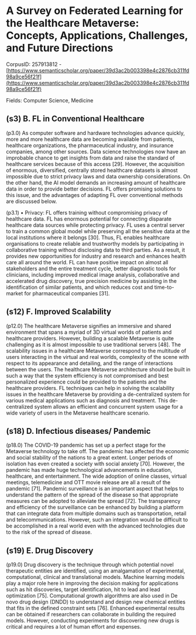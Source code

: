 # A Survey on Federated Learning for the Healthcare Metaverse: Concepts, Applications, Challenges, and Future Directions

CorpusID: 257913812 - [https://www.semanticscholar.org/paper/39d3ac2b003398e4c2876cb311fd98a9ce56f21f](https://www.semanticscholar.org/paper/39d3ac2b003398e4c2876cb311fd98a9ce56f21f)

Fields: Computer Science, Medicine

## (s3) B. FL in Conventional Healthcare
(p3.0) As computer software and hardware technologies advance quickly, more and more healthcare data are becoming available from patients, healthcare organizations, the pharmaceutical industry, and insurance companies, among other sources. Data science technologies now have an improbable chance to get insights from data and raise the standard of healthcare services because of this access [29]. However, the acquisition of enormous, diversified, centrally stored healthcare datasets is almost impossible due to strict privacy laws and data ownership considerations. On the other hand, the AI model demands an increasing amount of healthcare data in order to provide better decisions. FL offers promising solutions to this issue, and the advantages of adapting FL over conventional methods are discussed below.

(p3.1) • Privacy: FL offers training without compromising privacy of healthcare data. FL has enormous potential for connecting disparate healthcare data sources while protecting privacy. FL uses a central server to train a common global model while preserving all the sensitive data at the local institutions where it belongs [30]. Thus, FL enables healthcare organisations to create reliable and trustworthy models by participating in collaborative training without disclosing data to third parties. As a result, it provides new opportunities for industry and research and enhances health care all around the world. FL can have positive impact on almost all stakeholders and the entire treatment cycle, better diagnostic tools for clinicians, including improved medical image analysis, collaborative and accelerated drug discovery, true precision medicine by assisting in the identification of similar patients, and which reduces cost and time-to-market for pharmaceutical companies [31].
## (s12) F. Improved Scalability
(p12.0) The healthcare Metaverse signifies an immersive and shared environment that spans a myriad of 3D virtual worlds of patients and healthcare providers. However, building a scalable Metaverse is quite challenging as it is almost impossible to use traditional servers [48]. The scalability issues in a healthcare Metaverse correspond to the multitude of users interacting in the virtual and real worlds, complexity of the scene with respect to its appearance and detailing, and the range of interactions between the users. The healthcare Metaverse architecture should be built in such a way that the system efficiency is not compromised and best personalized experience could be provided to the patients and the healthcare providers. FL techniques can help in solving the scalability issues in the healthcare Metaverse by providing a de-centralized system for various medical applications such as diagnosis and treatment. This de-centralized system allows an efficient and concurrent system usage for a wide variety of users in the Metaverse healthcare scenario.
## (s18) D. Infectious diseases/ Pandemic
(p18.0) The COVID-19 pandemic has set up a perfect stage for the Metaverse technology to take off. The pandemic has affected the economic and social stability of the nations to a great extent. Longer periods of isolation has even created a society with social anxiety [70]. However, the pandemic has made huge technological advancements in education, healthcare, and entertainment. The wide adoption of online classes, virtual meetings, telemedicine and OTT movie release are all a result of the pandemic [71]. Pandemic surveillance is an important aspect that helps to understand the pattern of the spread of the disease so that appropriate measures can be adopted to alleviate the spread [72]. The transparency and efficiency of the surveillance can be enhanced by building a platform that can integrate data from multiple domains such as transportation, retail and telecommunications. However, such an integration would be difficult to be accomplished in a real world even with the advanced technologies due to the risk of the spread of disease.
## (s19) E. Drug Discovery
(p19.0) Drug discovery is the technique through which potential novel therapeutic entities are identified, using an amalgamation of experimental, computational, clinical and translational models. Machine learning models play a major role here in improving the decision making for applications such as hit discoveries, target identification, hit to lead and lead optimization [75]. Computational growth algorithms are also used in De novo drug design (DNDD) to understand and design new chemical entities that fits in the defined constraint sets [76]. Enhanced experimental results can be obtained if researchers can collaborate in building the required models. However, conducting experiments for discovering new drugs is critical and requires a lot of human effort and expenses.
